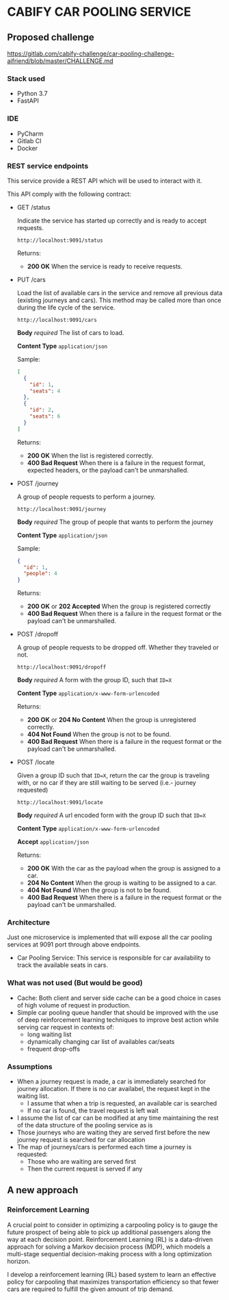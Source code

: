 # CABIFY CAR POOLING SERVICE
## Proposed challenge
https://gitlab.com/cabify-challenge/car-pooling-challenge-aifriend/blob/master/CHALLENGE.md

### Stack used
- Python 3.7
- FastAPI

### IDE
- PyCharm
- Gitlab CI
- Docker

### REST service endpoints

This service provide a REST API which will be used to interact with it.

This API comply with the following contract:

- GET /status
    
    Indicate the service has started up correctly and is ready to accept requests.
    
      http://localhost:9091/status
    
    Returns: 
    
    * **200 OK** When the service is ready to receive requests.

- PUT /cars

    Load the list of available cars in the service and remove all previous data (existing journeys and cars). This method may be called more than once during the life cycle of the service.

      http://localhost:9091/cars
     
    **Body** _required_ The list of cars to load.
    
    **Content Type** `application/json`

    Sample:
    
    ```json
    [
      {
        "id": 1,
        "seats": 4
      },
      {
        "id": 2,
        "seats": 6
      }
    ]
    ```

    Returns:
    
    * **200 OK** When the list is registered correctly.
    * **400 Bad Request** When there is a failure in the request format, expected
      headers, or the payload can't be unmarshalled.

- POST /journey

    A group of people requests to perform a journey.
    
      http://localhost:9091/journey
         
    **Body** _required_ The group of people that wants to perform the journey
    
    **Content Type** `application/json`
    
    Sample:
    
    ```json
    {
      "id": 1,
      "people": 4
    }
    ```
    
    Returns:
    
    * **200 OK** or **202 Accepted** When the group is registered correctly
    * **400 Bad Request** When there is a failure in the request format or the
      payload can't be unmarshalled.

- POST /dropoff

    A group of people requests to be dropped off. Whether they traveled or not.

      http://localhost:9091/dropoff
      
    **Body** _required_ A form with the group ID, such that `ID=X`
    
    **Content Type** `application/x-www-form-urlencoded`
    
    Returns:
    
    * **200 OK** or **204 No Content** When the group is unregistered correctly.
    * **404 Not Found** When the group is not to be found.
    * **400 Bad Request** When there is a failure in the request format or the
      payload can't be unmarshalled.

- POST /locate

    Given a group ID such that `ID=X`, return the car the group is traveling
    with, or no car if they are still waiting to be served (i.e.- journey requested)
    
      http://localhost:9091/locate
        
    **Body** _required_ A url encoded form with the group ID such that `ID=X`
    
    **Content Type** `application/x-www-form-urlencoded`
    
    **Accept** `application/json`
    
    Returns:
    
    * **200 OK** With the car as the payload when the group is assigned to a car.
    * **204 No Content** When the group is waiting to be assigned to a car.
    * **404 Not Found** When the group is not to be found.
    * **400 Bad Request** When there is a failure in the request format or the
      payload can't be unmarshalled.

### Architecture
Just one microservice is implemented that will expose all the car pooling services at 9091 port through above endpoints.
* Car Pooling Service: This service is responsible for car availability to track the available seats in cars.

### What was not used (But would be good)
* Cache: Both client and server side cache can be a good choice in cases of high volume of request in production.
* Simple car pooling queue handler that should be improved with the use of deep reinforcement learning techniques to improve best action while serving car request in contexts of:
    - long waiting list
    - dynamically changing car list of availables car/seats 
    - frequent drop-offs

### Assumptions
* When a journey request is made, a car is immediately searched for journey allocation. If there is no car availabel, the request kept in the waiting list.
    * I assume that when a trip is requested, an available car is searched
    * If no car is found, the travel request is left wait
* I assume the list of car can be modified at any time maintaining the rest of the data structure of the pooling service as is
* Those journeys who are waiting they are served first before the new journey request is searched for car allocation
* The map of journeys/cars is performed each time a journey is requested:
    * Those who are waiting are served first
    * Then the current request is served if any

## A new approach 

### Reinforcement Learning 
A crucial point to consider in optimizing a carpooling policy is to gauge the future prospect of being able to pick up additional passengers along the way at each decision point. Reinforcement Learning (RL) is a data-driven approach for solving a Markov decision process (MDP), which models a multi-stage sequential decision-making process with a long optimization horizon.

I develop a reinforcement learning (RL) based system to learn an effective policy for carpooling that maximizes transportation efficiency so that fewer cars are required to fulfill the given amount of trip demand.

